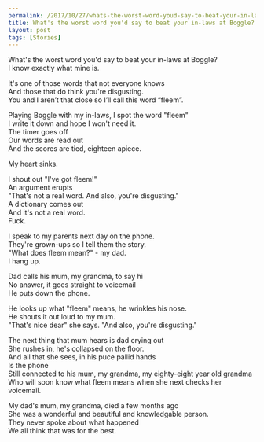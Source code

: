 ```yaml
---
permalink: /2017/10/27/whats-the-worst-word-youd-say-to-beat-your-in-laws-at-boggle
title: What's the worst word you'd say to beat your in-laws at Boggle?
layout: post
tags: [Stories]
---
```

What's the worst word you'd say to beat your in-laws at Boggle?
<br/>
I know exactly what mine is.
<br/>

It's one of those words that not everyone knows
<br/>
And those that do think you're disgusting.
<br/>
You and I aren’t that close so I’ll call this word “fleem”.
<br/>

Playing Boggle with my in-laws, I spot the word "fleem"
<br/>
I write it down and hope I won't need it.
<br/>
The timer goes off
<br/>
Our words are read out
<br/>
And the scores are tied, eighteen apiece.
<br/>

My heart sinks.
<br/>

I shout out "I've got fleem!"
<br/>
An argument erupts
<br/>
"That's not a real word. And also, you're disgusting."
<br/>
A dictionary comes out
<br/>
And it's not a real word.
<br/>
Fuck.
<br/>

I speak to my parents next day on the phone.
<br/>
They're grown-ups so I tell them the story.
<br/>
"What does fleem mean?" - my dad.
<br/>
I hang up.
<br/>

Dad calls his mum, my grandma, to say hi
<br/>
No answer, it goes straight to voicemail
<br/>
He puts down the phone.
<br/>

He looks up what "fleem" means, he wrinkles his nose.
<br/>
He shouts it out loud to my mum.
<br/>
"That's nice dear" she says. "And also, you're disgusting."
<br/>

The next thing that mum hears is dad crying out
<br/>
She rushes in, he's collapsed on the floor.
<br/>
And all that she sees, in his puce pallid hands
<br/>
Is the phone
<br/>
Still connected to his mum, my grandma, my eighty-eight year old grandma
<br/>
Who will soon know what fleem means when she next checks her voicemail.
<br/>

My dad's mum, my grandma, died a few months ago
<br/>
She was a wonderful and beautiful and knowledgable person.
<br/>
They never spoke about what happened
<br/>
We all think that was for the best.
